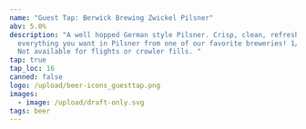 ```yaml
---
name: "Guest Tap: Berwick Brewing Zwickel Pilsner"
abv: 5.0%
description: "A well hopped German style Pilsner. Crisp, clean, refreshing,
  everything you want in Pilsner from one of our favorite breweries! 1/2L only!
  Not available for flights or crowler fills. "
tap: true
tap_loc: 16
canned: false
logo: /upload/beer-icons_guesttap.png
images:
  - image: /upload/draft-only.svg
tags: beer
---
```

